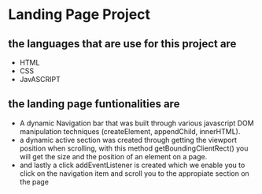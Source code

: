 # Landing Page Project

## the languages that are use for this project are 

- HTML
- CSS
- JavASCRIPT

## the landing page funtionalities are 
- A dynamic Navigation bar that was built through various javascript DOM manipulation techniques (createElement, appendChild, innerHTML). 
- a dynamic active section was created through getting the viewport position when scrolling, with this method getBoundingClientRect() you will get the size and the position of an element on a page. 
- and lastly a click addEventListener is created which we enable you to click on the navigation item and scroll you to the appropiate section on the page